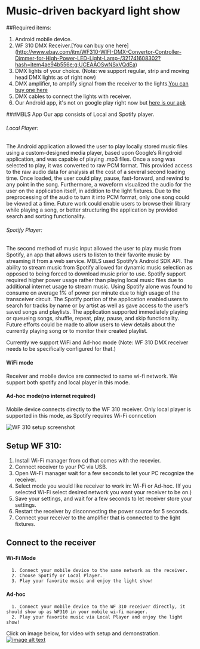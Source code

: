 # Music-driven backyard light show

##Required items:
1. Android mobile device.
2. WF 310 DMX Receiver.[You can buy one here] (http://www.ebay.com/itm/WF310-WIFI-DMX-Convertor-Controller-Dimmer-for-High-Power-LED-Light-Lamp-/321741608302?hash=item4ae94b556e:g:UCEAAOSwNSxVQdEa)
3. DMX lights of your choice. (Note: we support regular, strip and moving head DMX lights as of right now)
4. DMX amplifier, to amplify signal from the receiver to the lights.[You can buy one here](http://www.amazon.com/RioRand-DMX512-Amplifier-Separator-Isolated/dp/B00DH5N1X8/ref=sr_1_2?ie=UTF8&qid=1449359103&sr=8-2&keywords=dmx+amplifier)
5. DMX cables to connect the lights with receiver.
6. Our Android app, it's not on google play right now but [here is our apk](https://github.com/jguinta/gt-spring-light-show/blob/master/release.apk?raw=true)

###MBLS App
Our app consists of Local and Spotify player.

######    Local Player:
  The Android application allowed the user to play locally stored music files using a custom-designed media player, based upon Google’s  Ringdroid application, and was capable of playing .mp3 files. Once a song was selected to play, it was converted to raw PCM format. This provided access to the raw audio data for analysis at the cost of a several second loading time. Once loaded, the user could play, pause, fast-forward, and rewind to any point in the song. Furthermore, a waveform visualized the audio for the user on the application itself, in addition to the light fixtures. Due to the preprocessing of the audio to turn it into PCM format, only one song could be viewed at a time. Future work could enable users to browse their library while playing a song, or better structuring the application by provided search and sorting functionality.
  
######    Spotify Player:
  The second method of music input allowed the user to play music from Spotify, an app that allows users to listen to their favorite music by streaming it from a web service. MBLS used  Spotify’s Android SDK API. The ability to stream music from Spotify allowed for dynamic music selection as opposed to being forced to download music prior to use. Spotify support required higher power usage rather than playing local music files due to additional internet usage to stream music. Using Spotify alone was found to consume  on average 1% of power per minute  due to high usage of the transceiver circuit. The Spotify portion of the application enabled users to search for tracks by name or by artist as well as gave access to the user’s saved songs and playlists. The application supported immediately playing or queueing songs, shuffle, repeat, play, pause, and skip functionality. Future efforts could be made to allow users to view details about the currently playing song or to monitor their created playlist.
  
  
Currently we support WiFi and Ad-hoc mode (Note: WF 310 DMX receiver needs to be specifically configured for that.)

#### WiFi mode
  Receiver and mobile device are connected to same wi-fi network. We support both spotify and local player in this mode. 
  
#### Ad-hoc mode(no internet required)
  Mobile device connects directly to the WF 310 receiver. Only local player is supported in this mode, as Spotify requires Wi-Fi conncetion
  
![WF 310 setup screenshot](https://scontent-iad3-1.xx.fbcdn.net/hphotos-xpa1/v/t34.0-12/12080775_10205167397160661_2021509336_n.jpg?oh=6000722b17cf59308eb15d6c687f4174&oe=566A0270)
  
##  Setup WF 310:
1. Install Wi-Fi manager from cd that comes with the recevier.
2. Connect receiver to your PC via USB.
3. Open Wi-Fi manager wait for a few seconds to let your PC recognize the receiver.
4. Select mode you would like receiver to work in: Wi-Fi or Ad-hoc. (If you selected Wi-Fi select desired network you want your receiver to be on.)
5. Save your settings, and wait for a few seconds to let receiver store your settings.
6. Restart the receiver by disconnecting the power source for 5 seconds.
7. Connect your receiver to the amplifier that is connected to the light fixtures.


## Connect to the receiver 
####    Wi-Fi Mode
      1. Connect your mobile device to the same network as the receiver.
      2. Choose Spotify or Local Player.
      3. Play your favorite music and enjoy the light show!
####    Ad-hoc
      1. Connect your mobile device to the WF 310 receiver directly, it should show up as WF310 in your mobile wi-fi manager.
      2. Play your favorite music via Local Player and enjoy the light show!

Click on image below, for video with setup and demonstration.
[![image alt text](http://www.swisswinefestival.org/images/lightshow2.jpg)](https://www.youtube.com/watch?v=ejyIAlnloN8)
  

